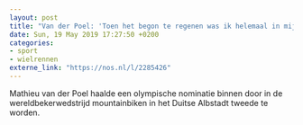 ```yaml
---
layout: post
title: "Van der Poel: 'Toen het begon te regenen was ik helemaal in mijn sas'"
date: Sun, 19 May 2019 17:27:50 +0200
categories: 
- sport 
- wielrennen 
externe_link: "https://nos.nl/l/2285426"
---
```


Mathieu van der Poel haalde een olympische nominatie binnen door in de wereldbekerwedstrijd mountainbiken in het Duitse Albstadt tweede te worden.
